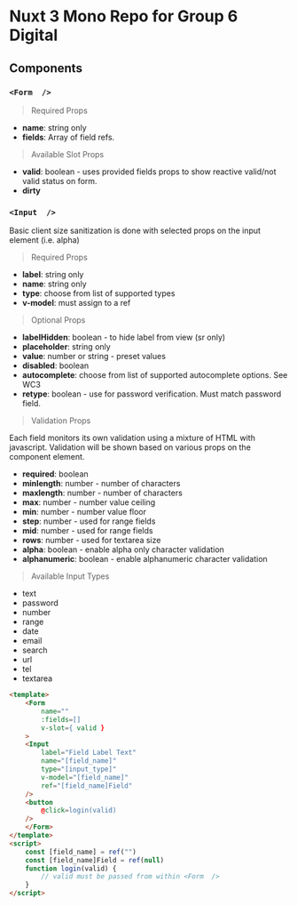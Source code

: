 # Nuxt 3 Mono Repo for Group 6 Digital

## Components

### `<Form  />`

> Required Props

- **name**: string only
- **fields**: Array of field refs.

> Available Slot Props

- **valid**: boolean - uses provided fields props to show reactive valid/not valid status on form.
- **dirty**

### `<Input  />`

Basic client size sanitization is done with selected props on the input element (i.e. alpha)

> Required Props

- **label**: string only
- **name**: string only
- **type**: choose from list of supported types
- **v-model**: must assign to a ref

> Optional Props

- **labelHidden**: boolean - to hide label from view (sr only)
- **placeholder**: string only
- **value**: number or string - preset values
- **disabled**: boolean
- **autocomplete**: choose from list of supported autocomplete options. See WC3
- **retype**: boolean - use for password verification. Must match password field.

> Validation Props

Each field monitors its own validation using a mixture of HTML with javascript. Validation will be shown based on various props on the component element.

- **required**: boolean
- **minlength**: number - number of characters
- **maxlength**: number - number of characters
- **max**: number - number value ceiling
- **min**: number - number value floor
- **step**: number - used for range fields
- **mid**: number - used for range fields
- **rows**: number - used for textarea size
- **alpha**: boolean - enable alpha only character validation
- **alphanumeric**: boolean - enable alphanumeric character validation

  
> Available Input Types

- text
- password
- number
- range
- date
- email
- search
- url
- tel
- textarea

``` html
<template>
    <Form  
        name=""
        :fields=[]
        v-slot={ valid }
    >
    <Input
        label="Field Label Text"
        name="[field_name]"
        type="[input_type]"
        v-model="[field_name]"
        ref="[field_name]Field"
    />
    <button
        @click=login(valid)
    />
    </Form>
</template>
<script>
    const [field_name] = ref("")
    const [field_name]Field = ref(null)
    function login(valid) {
        // valid must be passed from within <Form  />
    }
</script>
```